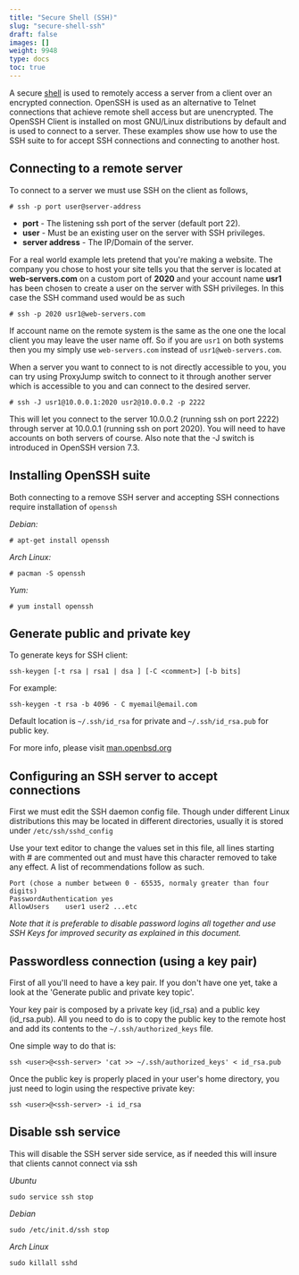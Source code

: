 ```yaml
---
title: "Secure Shell (SSH)"
slug: "secure-shell-ssh"
draft: false
images: []
weight: 9948
type: docs
toc: true
---
```


A secure [shell](https://www.wikiod.com/linux/shell) is used to remotely access a server from a client over an encrypted connection. OpenSSH is used as an alternative to Telnet connections that achieve remote shell access but are unencrypted. The OpenSSH Client is installed on most GNU/Linux distributions by default and is used to connect to a server. These examples show use how to use the SSH suite to for accept SSH connections and connecting to another host.

## Connecting to a remote server
To connect to a server we must use SSH on the client as follows,

    # ssh -p port user@server-address

 - **port** - The listening ssh port of the server (default port 22).
 - **user** - Must be an existing user on the server with SSH privileges.
 - **server address** - The IP/Domain of the server.

For a real world example lets pretend that you're making a website. The company you chose to host your site tells you that the server is located at **web-servers.com** on a custom port of **2020** and your account name **usr1** has been chosen to create a user on the server with SSH privileges. In this case the SSH command used would be as such

    # ssh -p 2020 usr1@web-servers.com

If account name on the remote system is the same as the one one the local client you may leave the user name off. So if you are `usr1` on both systems then you my simply use `web-servers.com` instead of `usr1@web-servers.com`.

When a server you want to connect to is not directly accessible to you, you can try using ProxyJump switch to connect to it through another server which is accessible to you and can connect to the desired server.

    # ssh -J usr1@10.0.0.1:2020 usr2@10.0.0.2 -p 2222

This will let you connect to the server 10.0.0.2 (running ssh on port 2222) through server at 10.0.0.1 (running ssh on port 2020). You will need to have accounts on both servers of course. Also note that the -J switch is introduced in OpenSSH version 7.3.    


## Installing OpenSSH suite
Both connecting to a remove SSH server and accepting SSH connections require installation of `openssh`

*Debian:*

    # apt-get install openssh

*Arch Linux:*

    # pacman -S openssh

*Yum:*

    # yum install openssh

## Generate public and private key
To generate keys for SSH client:

    ssh-keygen [-t rsa | rsa1 | dsa ] [-C <comment>] [-b bits]

For example:

    ssh-keygen -t rsa -b 4096 - C myemail@email.com

Default location is `~/.ssh/id_rsa` for private and `~/.ssh/id_rsa.pub` for public key.

For more info, please visit [man.openbsd.org][1]


  [1]: http://man.openbsd.org/OpenBSD-current/man1/ssh-keygen.1

## Configuring an SSH server to accept connections
First we must edit the SSH daemon config file. Though under different Linux distributions this may be located in different directories, usually it is stored under `/etc/ssh/sshd_config`

Use your text editor to change the values set in this file, all lines starting with # are commented out and must have this character removed to take any effect. A list of recommendations follow as such.

    Port (chose a number between 0 - 65535, normaly greater than four digits)
    PasswordAuthentication yes
    AllowUsers    user1 user2 ...etc

*Note that it is preferable to disable password logins all together and use SSH Keys for improved security as explained in this document.*


## Passwordless connection (using a key pair)
First of all you'll need to have a key pair. If you don't have one yet, take a look at the 'Generate public and private key topic'.

Your key pair is composed by a private key (id_rsa) and a public key (id_rsa.pub). All you need to do is to copy the public key to the remote host and add its contents to the `~/.ssh/authorized_keys` file.

One simple way to do that is:

`ssh <user>@<ssh-server> 'cat >> ~/.ssh/authorized_keys' < id_rsa.pub`

Once the public key is properly placed in your user's home directory, you just need to login using the respective private key:

`ssh <user>@<ssh-server> -i id_rsa`

## Disable ssh service
This will disable the SSH server side service, as if needed this will insure that clients cannot connect via ssh

*Ubuntu*

    sudo service ssh stop

*Debian*

    sudo /etc/init.d/ssh stop

*Arch Linux*

    sudo killall sshd


